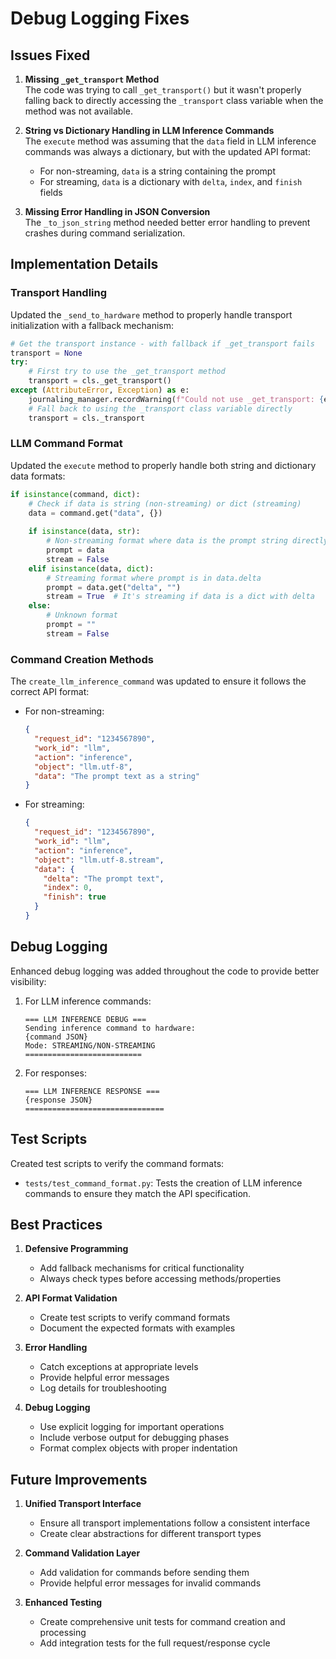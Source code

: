 # Debug Logging Fixes

## Issues Fixed

1. **Missing `_get_transport` Method**  
   The code was trying to call `_get_transport()` but it wasn't properly falling back to directly accessing the `_transport` class variable when the method was not available.

2. **String vs Dictionary Handling in LLM Inference Commands**  
   The `execute` method was assuming that the `data` field in LLM inference commands was always a dictionary, but with the updated API format:
   - For non-streaming, `data` is a string containing the prompt
   - For streaming, `data` is a dictionary with `delta`, `index`, and `finish` fields

3. **Missing Error Handling in JSON Conversion**  
   The `_to_json_string` method needed better error handling to prevent crashes during command serialization.

## Implementation Details

### Transport Handling

Updated the `_send_to_hardware` method to properly handle transport initialization with a fallback mechanism:

```python
# Get the transport instance - with fallback if _get_transport fails
transport = None
try:
    # First try to use the _get_transport method
    transport = cls._get_transport()
except (AttributeError, Exception) as e:
    journaling_manager.recordWarning(f"Could not use _get_transport: {e}, falling back to direct _transport")
    # Fall back to using the _transport class variable directly
    transport = cls._transport
```

### LLM Command Format

Updated the `execute` method to properly handle both string and dictionary data formats:

```python
if isinstance(command, dict):
    # Check if data is string (non-streaming) or dict (streaming)
    data = command.get("data", {})
    
    if isinstance(data, str):
        # Non-streaming format where data is the prompt string directly
        prompt = data
        stream = False
    elif isinstance(data, dict):
        # Streaming format where prompt is in data.delta
        prompt = data.get("delta", "")
        stream = True  # It's streaming if data is a dict with delta
    else:
        # Unknown format
        prompt = ""
        stream = False
```

### Command Creation Methods

The `create_llm_inference_command` was updated to ensure it follows the correct API format:

- For non-streaming:
  ```json
  {
    "request_id": "1234567890",
    "work_id": "llm",
    "action": "inference",
    "object": "llm.utf-8",
    "data": "The prompt text as a string"
  }
  ```

- For streaming:
  ```json
  {
    "request_id": "1234567890",
    "work_id": "llm",
    "action": "inference",
    "object": "llm.utf-8.stream",
    "data": {
      "delta": "The prompt text",
      "index": 0,
      "finish": true
    }
  }
  ```

## Debug Logging

Enhanced debug logging was added throughout the code to provide better visibility:

1. For LLM inference commands:
   ```
   === LLM INFERENCE DEBUG ===
   Sending inference command to hardware:
   {command JSON}
   Mode: STREAMING/NON-STREAMING
   ==========================
   ```

2. For responses:
   ```
   === LLM INFERENCE RESPONSE ===
   {response JSON}
   ===============================
   ```

## Test Scripts

Created test scripts to verify the command formats:

- `tests/test_command_format.py`: Tests the creation of LLM inference commands to ensure they match the API specification.

## Best Practices

1. **Defensive Programming**
   - Add fallback mechanisms for critical functionality
   - Always check types before accessing methods/properties

2. **API Format Validation**
   - Create test scripts to verify command formats
   - Document the expected formats with examples

3. **Error Handling**
   - Catch exceptions at appropriate levels
   - Provide helpful error messages
   - Log details for troubleshooting

4. **Debug Logging**
   - Use explicit logging for important operations
   - Include verbose output for debugging phases
   - Format complex objects with proper indentation

## Future Improvements

1. **Unified Transport Interface**
   - Ensure all transport implementations follow a consistent interface
   - Create clear abstractions for different transport types

2. **Command Validation Layer**
   - Add validation for commands before sending them
   - Provide helpful error messages for invalid commands

3. **Enhanced Testing**
   - Create comprehensive unit tests for command creation and processing
   - Add integration tests for the full request/response cycle 